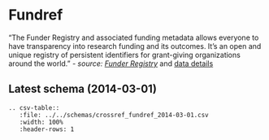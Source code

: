 # Fundref

“The Funder Registry and associated funding metadata allows everyone to have transparency 
into research funding and its outcomes. It’s an open and unique registry of persistent 
identifiers for grant-giving organizations around the world.”
 _- source: [Funder Registry](https://www.crossref.org/services/funder-registry/)_ 
and [data details](https://github.com/CrossRef/rest-api-doc)

## Latest schema (2014-03-01)
``` eval_rst
.. csv-table::
   :file: ../../schemas/crossref_fundref_2014-03-01.csv
   :width: 100%
   :header-rows: 1
```